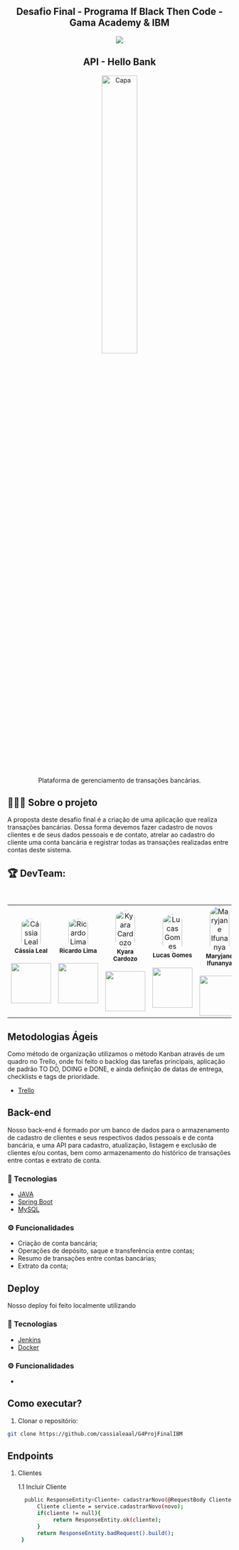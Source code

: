 <h2 align="center">
    Desafio Final - Programa If Black Then Code - Gama Academy & IBM
</h2>
<p align="center">
<img src="http://img.shields.io/static/v1?label=STATUS&message=EM%20DESENVOLVIMENTO&color=GREEN&style=for-the-badge"/>
</p>
<h2 align= "center" >
    API - Hello Bank 
</h2>

<p align="center">
<img align="center" src="https://www.numeroserviceclient.fr/wp-content/uploads/2021/06/numero-service-client-hello-bank.jpg" style="width: 40%;" alt="Capa">
</p>

<p align="center"> Plataforma de gerenciamento de transações bancárias. </p>
    
## 👨🏻‍💻 Sobre o projeto

<p> A proposta deste desafio final é a criação de uma aplicação que realiza transações bancárias. Dessa forma devemos fazer cadastro de novos clientes e de seus dados pessoais e de contato, atrelar ao cadastro do cliente uma conta bancária e registrar todas as transações realizadas entre contas deste sistema.</p>

<h2>🏆 DevTeam: </h2>

<br>

<table>
  <tr>
  <td align="center"><img style="width: 70%; border-radius: 50%" 
  src="https://avatars.githubusercontent.com/u/85911861?v=4" 
  alt="Cássia Leal"/><br /><sub><b>Cássia Leal</b></sub></a><br />
  <a href="https://www.linkedin.com/in/cassia-leal/" alt="Linkedin">
  <br>
  <img src="https://img.shields.io/badge/-Linkedin-1C1C1C?style=for-the-badge&logo=Linkedin&logoColor=00FFFF&link=https://https://www.linkedin.com/in/cassia-leal/"  style= "width:90px;"/>
  </a>

  <td align="center"><img style="width: 70%; border-radius: 50%" 
  src="https://avatars.githubusercontent.com/u/93914935?v=4"
  alt="Ricardo Lima"/><br /><sub><b>Ricardo Lima</b></sub></a><br />
  <a href="https://www.linkedin.com/in/slimarc/" alt="Linkedin">
  <br>
  <img src="https://img.shields.io/badge/-Linkedin-1C1C1C?style=for-the-badge&logo=Linkedin&logoColor=00FFFF&link=https://www.linkedin.com/in/slimarc/" style= "width:90px;"/>
  </a>

   
  <td align="center"><img style="width: 70%; border-radius: 50%" 
  src="https://avatars.githubusercontent.com/u/69278952?v=4"
  alt="Kyara Cardozo"/><br /><sub><b>Kyara Cardozo</b></sub></a><br />
  <a href="https://www.linkedin.com/in/kyara-cardozo/" alt="Linkedin">
  <br>
  <img src="https://img.shields.io/badge/-Linkedin-1C1C1C?style=for-the-badge&logo=Linkedin&logoColor=00FFFF&link=https://www.linkedin.com/in/kyara-cardozo/" style= "width:90px;"/>
  </a>
 
  <td align="center"><img style="width: 70%; border-radius: 50%" 
  src="https://avatars.githubusercontent.com/u/109994910?v=4"
  alt="Lucas Gomes"/><br /><sub><b>Lucas Gomes</b></sub></a><br />
  <a href="https://www.linkedin.com/in/lucas-gomesprf/" alt="Linkedin">
  <br>
  <img src="https://img.shields.io/badge/-Linkedin-1C1C1C?style=for-the-badge&logo=Linkedin&logoColor=00FFFF&link=https://www.linkedin.com/in/lucas-gomesprf/" style= "width:90px;"/>
  </a>
  
  <td align="center"><img style="width: 70%; border-radius: 50%" 
  src="https://avatars.githubusercontent.com/u/84542588?v=4"
  alt="Maryjane Ifunanya"/><br /><sub><b>Maryjane Ifunanya</b></sub></a><br />
  <a href="https://www.linkedin.com/in/maryjane-ifunanya-500287209/" alt="Linkedin">
  <br>
  <img src="https://img.shields.io/badge/-Linkedin-1C1C1C?style=for-the-badge&logo=Linkedin&logoColor=00FFFF&link=https://www.linkedin.com/in/maryjane-ifunanya-500287209/" style= "width:90px;"/>
  </a>

</table>
   
   
## Metodologias Ágeis

<p> Como método de organização utilizamos o método Kanban através de um quadro no Trello, onde foi feito o backlog das tarefas principais, aplicação de padrão TO DO, DOING e DONE, e ainda definição de datas de entrega, checklists e tags de prioridade.

- [Trello](https://trello.com/invite/b/8Iur712m/2e336a9794f586b869820f1fe37ac065/proj-final-ibm-grupo-04)

</p>

## Back-end

<p>Nosso back-end é formado por um banco de dados para o armazenamento de cadastro de clientes e seus respectivos dados pessoais e de conta bancária, 
e uma API para cadastro, atualização, listagem e exclusão de clientes e/ou contas, bem como armazenamento do histórico de transações entre contas e extrato de conta. </p>

### 🚀 Tecnologias

- [JAVA](https://www.java.com)
- [Spring Boot](https://spring.io/projects/spring-boot)
- [MySQL](https://www.mysql.com/)


### ⚙️ Funcionalidades
- Criação de conta bancária;
- Operações de depósito, saque e transferência entre contas;
- Resumo de transações entre contas bancárias;
- Extrato da conta;

## Deploy

<p>Nosso deploy foi feito localmente utilizando</p>

### 🚀 Tecnologias

- [Jenkins](https://www.jenkins.io/)
- [Docker](https://hub.docker.com/)

### ⚙️ Funcionalidades
-  
   
## Como executar?

1. Clonar o repositório:
```sh
git clone https://github.com/cassialeaal/G4ProjFinalIBM
```
## Endpoints

1. Clientes
    
    1.1 Incluir Cliente 
    ```sh
      public ResponseEntity<Cliente> cadastrarNovo(@RequestBody Cliente novo){
          Cliente cliente = service.cadastrarNovo(novo);
          if(cliente != null){
               return ResponseEntity.ok(cliente);
          }
          return ResponseEntity.badRequest().build();
     }
     ```
